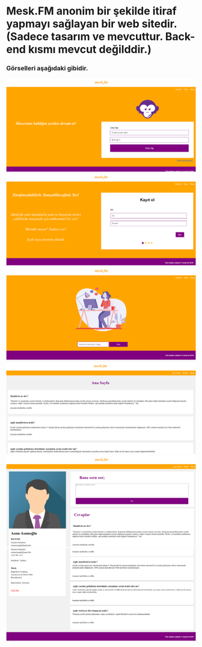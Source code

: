 <h1>Mesk.FM anonim bir şekilde itiraf yapmayı sağlayan bir web sitedir.(Sadece tasarım ve mevcuttur. Back-end kısmı mevcut değilddir.)</h1>

<h3>Görselleri aşağıdaki gibidir.</h3>
<img src="https://github.com/yeleren33/mesk.fm/blob/main/mesk01.png" width="auto">
<img src="https://github.com/yeleren33/mesk.fm/blob/main/mesk0.png" width="auto">
<img src="https://github.com/yeleren33/mesk.fm/blob/main/mesk02.png" width="auto">
<img src="https://github.com/yeleren33/mesk.fm/blob/main/mesk1.png" width="auto">
<img src="https://github.com/yeleren33/mesk.fm/blob/main/mesk2.png" width="auto">
<img src="https://github.com/yeleren33/mesk.fm/blob/main/mesk3.png" width="auto">

